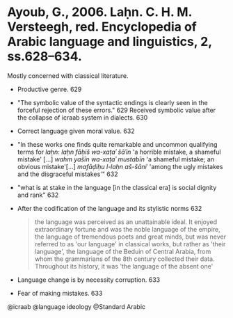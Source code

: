 # Ayoub, G., 2006. Laḥn.  C. H. M. Versteegh, red. Encyclopedia of Arabic language and linguistics, 2, ss.628–634.

Mostly concerned with classical literature.

- Productive genre. 629

- "The symbolic value of the syntactic endings is clearly seen in the forceful rejection of these errors." 629 Received symbolic value after the collapse of icraab system in dialects. 630

- Correct language given moral value. 632

- "In these works one finds quite remarkable and uncommon qualifying terms for *laḥn*: *laḥn fāḥiš wa-xaṭaʾ šāʾin* 'a horrible mistake, a shameful mistake' [...] *wahm yašīn wa-xaṭaʾ mustabīn* 'a shameful mistake; an obvious mistake'[...] *mafāḍiḥu l-laḥn aš-šāniʿ* 'among the ugly mistakes and the disgraceful mistakes'" 632

- "what is at stake in the language [in the classical era] is social dignity and rank" 632

- After the codification of the language and its stylistic norms 632

    > the language was perceived as an unattainable ideal. It enjoyed extraordinary fortune and was the noble language of the empire, the language of tremendous poets and great minds, but was never referred to as 'our language' in classical works, but rather as 'their language', the language of the Beduin of Central Arabia, from whom the grammarians of the 8th century collected their data. Throughout its history, it was 'the language of the absent one'

- Language change is by necessity corruption. 633

- Fear of making mistakes. 633

@icraab
@language ideology
@Standard Arabic

